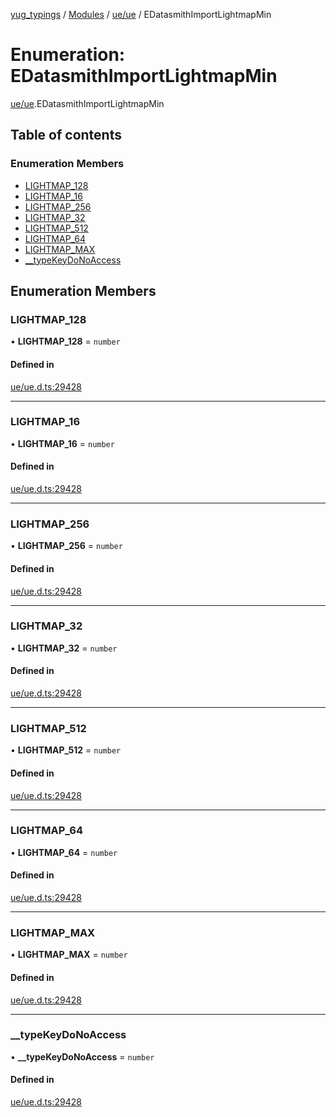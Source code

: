 [yug_typings](../README.md) / [Modules](../modules.md) / [ue/ue](../modules/ue_ue.md) / EDatasmithImportLightmapMin

# Enumeration: EDatasmithImportLightmapMin

[ue/ue](../modules/ue_ue.md).EDatasmithImportLightmapMin

## Table of contents

### Enumeration Members

- [LIGHTMAP\_128](ue_ue.EDatasmithImportLightmapMin.md#lightmap_128)
- [LIGHTMAP\_16](ue_ue.EDatasmithImportLightmapMin.md#lightmap_16)
- [LIGHTMAP\_256](ue_ue.EDatasmithImportLightmapMin.md#lightmap_256)
- [LIGHTMAP\_32](ue_ue.EDatasmithImportLightmapMin.md#lightmap_32)
- [LIGHTMAP\_512](ue_ue.EDatasmithImportLightmapMin.md#lightmap_512)
- [LIGHTMAP\_64](ue_ue.EDatasmithImportLightmapMin.md#lightmap_64)
- [LIGHTMAP\_MAX](ue_ue.EDatasmithImportLightmapMin.md#lightmap_max)
- [\_\_typeKeyDoNoAccess](ue_ue.EDatasmithImportLightmapMin.md#__typekeydonoaccess)

## Enumeration Members

### LIGHTMAP\_128

• **LIGHTMAP\_128** = `number`

#### Defined in

[ue/ue.d.ts:29428](https://github.com/YugMetaverse/yug_typings/blob/25cad34/ue/ue.d.ts#L29428)

___

### LIGHTMAP\_16

• **LIGHTMAP\_16** = `number`

#### Defined in

[ue/ue.d.ts:29428](https://github.com/YugMetaverse/yug_typings/blob/25cad34/ue/ue.d.ts#L29428)

___

### LIGHTMAP\_256

• **LIGHTMAP\_256** = `number`

#### Defined in

[ue/ue.d.ts:29428](https://github.com/YugMetaverse/yug_typings/blob/25cad34/ue/ue.d.ts#L29428)

___

### LIGHTMAP\_32

• **LIGHTMAP\_32** = `number`

#### Defined in

[ue/ue.d.ts:29428](https://github.com/YugMetaverse/yug_typings/blob/25cad34/ue/ue.d.ts#L29428)

___

### LIGHTMAP\_512

• **LIGHTMAP\_512** = `number`

#### Defined in

[ue/ue.d.ts:29428](https://github.com/YugMetaverse/yug_typings/blob/25cad34/ue/ue.d.ts#L29428)

___

### LIGHTMAP\_64

• **LIGHTMAP\_64** = `number`

#### Defined in

[ue/ue.d.ts:29428](https://github.com/YugMetaverse/yug_typings/blob/25cad34/ue/ue.d.ts#L29428)

___

### LIGHTMAP\_MAX

• **LIGHTMAP\_MAX** = `number`

#### Defined in

[ue/ue.d.ts:29428](https://github.com/YugMetaverse/yug_typings/blob/25cad34/ue/ue.d.ts#L29428)

___

### \_\_typeKeyDoNoAccess

• **\_\_typeKeyDoNoAccess** = `number`

#### Defined in

[ue/ue.d.ts:29428](https://github.com/YugMetaverse/yug_typings/blob/25cad34/ue/ue.d.ts#L29428)
